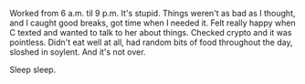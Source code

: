 Worked from 6 a.m. til 9 p.m. It's stupid. Things weren't as bad as I thought, and I caught good breaks, got time when I needed it. Felt really happy when C texted and wanted to talk to her about things. Checked crypto and it was pointless. Didn't eat well at all, had random bits of food throughout the day, sloshed in soylent. And it's not over.

Sleep sleep.

